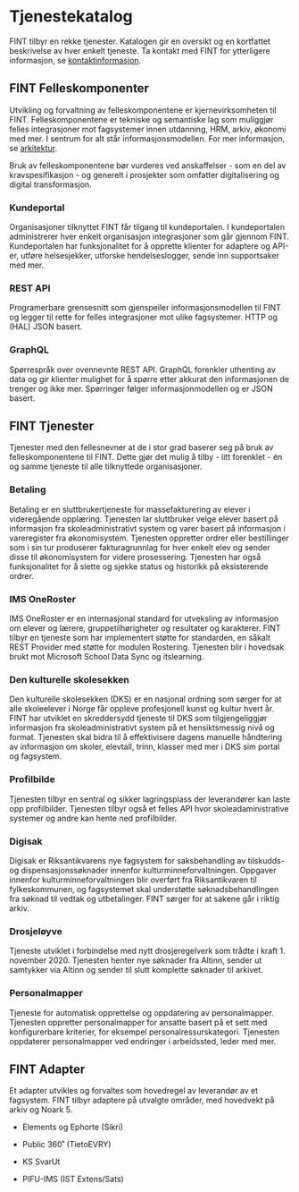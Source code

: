# Tjenestekatalog

FINT tilbyr en rekke tjenester. Katalogen gir en oversikt og en kortfattet beskrivelse av hver enkelt tjeneste. Ta kontakt med FINT for ytterligere informasjon, se [kontaktinformasjon](contact.md).

## FINT Felleskomponenter

Utvikling og forvaltning av felleskomponentene er kjernevirksomheten til FINT. Felleskomponentene er tekniske og semantiske lag som muliggjør felles integrasjoner mot fagsystemer innen utdanning, HRM, arkiv, økonomi med mer. I sentrum for alt står informasjonsmodellen. For mer informasjon, se [arkitektur](architecture.md).

Bruk av felleskomponentene bør vurderes ved anskaffelser - som en del av kravspesifikasjon - og generelt i prosjekter som omfatter digitalisering og digital transformasjon.

### Kundeportal

Organisasjoner tilknyttet FINT får tilgang til kundeportalen. I kundeportalen administrerer hver enkelt organisasjon integrasjoner som går gjennom FINT. Kundeportalen har funksjonalitet for å opprette klienter for adaptere og API-er, utføre helsesjekker, utforske hendelseslogger, sende inn supportsaker med mer.

### REST API

Programerbare grensesnitt som gjenspeiler informasjonsmodellen til FINT og legger til rette for felles integrasjoner mot ulike fagsystemer. HTTP og (HAL) JSON basert.

### GraphQL

Spørrespråk over ovennevnte REST API. GraphQL forenkler uthenting av data og gir klienter mulighet for å spørre etter akkurat den informasjonen de trenger og ikke mer. Spørringer følger informasjonmodellen og er JSON basert.

## FINT Tjenester

Tjenester med den fellesnevner at de i stor grad baserer seg på bruk av felleskomponentene til FINT. Dette gjør det mulig å tilby - litt forenklet - én og samme tjeneste til alle tilknyttede organisasjoner.

### Betaling

Betaling er en sluttbrukertjeneste for massefakturering av elever i videregående opplæring. Tjenesten lar sluttbruker velge elever basert på informasjon fra skoleadministrativt system og varer basert på informasjon i vareregister fra økonomisystem. Tjenesten oppretter ordrer eller bestillinger som i sin tur produserer fakturagrunnlag for hver enkelt elev og sender disse til økonomisystem for videre prosessering. Tjenesten har også funksjonalitet for å slette og sjekke status og historikk på eksisterende ordrer.

### IMS OneRoster

IMS OneRoster er en internasjonal standard for utveksling av informasjon om elever og lærere, gruppetilhørigheter og resultater og karakterer. FINT tilbyr en tjeneste som har implementert støtte for standarden, en såkalt REST Provider med støtte for modulen Rostering. Tjenesten blir i hovedsak brukt mot Microsoft School Data Sync og itslearning.

### Den kulturelle skolesekken

Den kulturelle skolesekken (DKS) er en nasjonal ordning som sørger for at alle skoleelever i Norge får oppleve profesjonell kunst og kultur hvert år. FINT har utviklet en skreddersydd tjeneste til DKS som tilgjengeliggjør informasjon fra skoleadministrativt system på et hensiktsmessig nivå og format. Tjenesten skal bidra til å effektivisere dagens manuelle håndtering av informasjon om skoler, elevtall, trinn, klasser med mer i DKS sim portal og fagsystem.

### Profilbilde

Tjenesten tilbyr en sentral og sikker lagringsplass der leverandører kan laste opp profilbilder. Tjenesten tilbyr også et felles API hvor skoleadaministrative systemer og andre kan hente ned profilbilder.

### Digisak

Digisak er Riksantikvarens nye fagsystem for saksbehandling av tilskudds- og dispensasjonssøknader innenfor kulturminneforvaltningen. Oppgaver innenfor kulturminneforvaltningen blir overført fra Riksantikvaren til fylkeskommunen, og fagsystemet skal understøtte søknadsbehandlingen fra søknad til vedtak og utbetalinger. FINT sørger for at sakene går i riktig arkiv.

### Drosjeløyve

Tjeneste utviklet i forbindelse med nytt drosjeregelverk som trådte i kraft 1. november 2020. Tjenesten henter nye søknader fra Altinn, sender ut samtykker via Altinn og sender til slutt komplette søknader til arkivet.

### Personalmapper

Tjeneste for automatisk opprettelse og oppdatering av personalmapper. Tjenesten oppretter personalmapper for ansatte basert på et sett med konfigurerbare kriterier, for eksempel personalressurskategori. Tjenesten oppdaterer personalmapper ved endringer i arbeidssted, leder med mer.

## FINT Adapter

Et adapter utvikles og forvaltes som hovedregel av leverandør av et fagsystem. FINT tilbyr adaptere på utvalgte områder, med hovedvekt på arkiv og Noark 5.

* Elements og Ephorte (Sikri)

* Public 360˚ (TietoEVRY)

* KS SvarUt

* PIFU-IMS (IST Extens/Sats)
